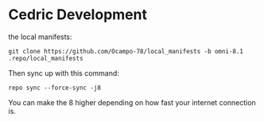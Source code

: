 Cedric Development
===========

the local manifests:

	git clone https://github.com/Ocampo-78/local_manifests -b omni-8.1 .repo/local_manifests

Then sync up with this command:

	repo sync --force-sync -j8
	
You can make the 8 higher depending on how fast your internet connection is.
